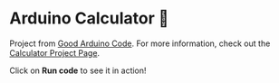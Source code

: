 # Arduino Calculator 🧮

Project from [Good Arduino Code](https://goodarduinocode.com?utm_source=wokwi&utm_medium=site&utm_campaign=calculator). For more information, check out the [Calculator Project Page](https://goodarduinocode.com/projects/calculator?utm_source=wokwi&utm_medium=site&utm_campaign=calculator).

Click on <b>Run code</b> to see it in action!

<div style="display: flex; flex-direction: column; align-items: center">
  <wokwi-lcd1602 pinList="rs:12 enable:11 d7:7 d6:8 d5:9 d4:10"></wokwi-lcd1602>
  <wokwi-membrane-keypad rows="5,4,3,2" cols="A3,A2,A1,A0" 
    keys='["1", "2", "3", "+", "4", "5", "6", "-", "7", "8", "9", "*", ".", "0", "=", "/"]'></wokwi-membrane-keypad>
</div>
